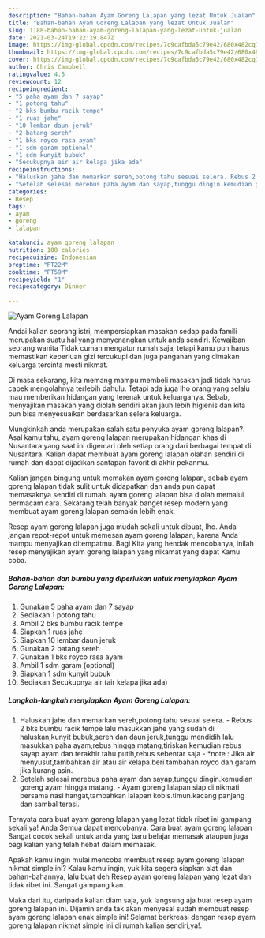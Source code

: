 ```yaml
---
description: "Bahan-bahan Ayam Goreng Lalapan yang lezat Untuk Jualan"
title: "Bahan-bahan Ayam Goreng Lalapan yang lezat Untuk Jualan"
slug: 1188-bahan-bahan-ayam-goreng-lalapan-yang-lezat-untuk-jualan
date: 2021-03-24T19:22:19.847Z
image: https://img-global.cpcdn.com/recipes/7c9cafbda5c79e42/680x482cq70/ayam-goreng-lalapan-foto-resep-utama.jpg
thumbnail: https://img-global.cpcdn.com/recipes/7c9cafbda5c79e42/680x482cq70/ayam-goreng-lalapan-foto-resep-utama.jpg
cover: https://img-global.cpcdn.com/recipes/7c9cafbda5c79e42/680x482cq70/ayam-goreng-lalapan-foto-resep-utama.jpg
author: Chris Campbell
ratingvalue: 4.5
reviewcount: 12
recipeingredient:
- "5 paha ayam dan 7 sayap"
- "1 potong tahu"
- "2 bks bumbu racik tempe"
- "1 ruas jahe"
- "10 lembar daun jeruk"
- "2 batang sereh"
- "1 bks royco rasa ayam"
- "1 sdm garam optional"
- "1 sdm kunyit bubuk"
- "Secukupnya air air kelapa jika ada"
recipeinstructions:
- "Haluskan jahe dan memarkan sereh,potong tahu sesuai selera. Rebus 2 bks bumbu racik tempe lalu masukkan jahe yang sudah di haluskan,kunyit bubuk,sereh dan daun jeruk,tunggu mendidih lalu masukkan paha ayam,rebus hingga matang,tiriskan.kemudian rebus sayap ayam dan terakhir tahu putih,rebus sebentar saja  *note : Jika air menyusut,tambahkan air atau air kelapa.beri tambahan royco dan garam jika kurang asin."
- "Setelah selesai merebus paha ayam dan sayap,tunggu dingin.kemudian goreng ayam hingga matang. Ayam goreng lalapan siap di nikmati bersama nasi hangat,tambahkan lalapan kobis.timun.kacang panjang dan sambal terasi."
categories:
- Resep
tags:
- ayam
- goreng
- lalapan

katakunci: ayam goreng lalapan 
nutrition: 108 calories
recipecuisine: Indonesian
preptime: "PT22M"
cooktime: "PT59M"
recipeyield: "1"
recipecategory: Dinner

---
```



![Ayam Goreng Lalapan](https://img-global.cpcdn.com/recipes/7c9cafbda5c79e42/680x482cq70/ayam-goreng-lalapan-foto-resep-utama.jpg)

Andai kalian seorang istri, mempersiapkan masakan sedap pada famili merupakan suatu hal yang menyenangkan untuk anda sendiri. Kewajiban seorang  wanita Tidak cuman mengatur rumah saja, tetapi kamu pun harus memastikan keperluan gizi tercukupi dan juga panganan yang dimakan keluarga tercinta mesti nikmat.

Di masa  sekarang, kita memang mampu membeli masakan jadi tidak harus capek mengolahnya terlebih dahulu. Tetapi ada juga lho orang yang selalu mau memberikan hidangan yang terenak untuk keluarganya. Sebab, menyajikan masakan yang diolah sendiri akan jauh lebih higienis dan kita pun bisa menyesuaikan berdasarkan selera keluarga. 



Mungkinkah anda merupakan salah satu penyuka ayam goreng lalapan?. Asal kamu tahu, ayam goreng lalapan merupakan hidangan khas di Nusantara yang saat ini digemari oleh setiap orang dari berbagai tempat di Nusantara. Kalian dapat membuat ayam goreng lalapan olahan sendiri di rumah dan dapat dijadikan santapan favorit di akhir pekanmu.

Kalian jangan bingung untuk memakan ayam goreng lalapan, sebab ayam goreng lalapan tidak sulit untuk didapatkan dan anda pun dapat memasaknya sendiri di rumah. ayam goreng lalapan bisa diolah memalui bermacam cara. Sekarang telah banyak banget resep modern yang membuat ayam goreng lalapan semakin lebih enak.

Resep ayam goreng lalapan juga mudah sekali untuk dibuat, lho. Anda jangan repot-repot untuk memesan ayam goreng lalapan, karena Anda mampu menyajikan ditempatmu. Bagi Kita yang hendak mencobanya, inilah resep menyajikan ayam goreng lalapan yang nikamat yang dapat Kamu coba.

<!--inarticleads1-->

##### Bahan-bahan dan bumbu yang diperlukan untuk menyiapkan Ayam Goreng Lalapan:

1. Gunakan 5 paha ayam dan 7 sayap
1. Sediakan 1 potong tahu
1. Ambil 2 bks bumbu racik tempe
1. Siapkan 1 ruas jahe
1. Siapkan 10 lembar daun jeruk
1. Gunakan 2 batang sereh
1. Gunakan 1 bks royco rasa ayam
1. Ambil 1 sdm garam (optional)
1. Siapkan 1 sdm kunyit bubuk
1. Sediakan Secukupnya air (air kelapa jika ada)




<!--inarticleads2-->

##### Langkah-langkah menyiapkan Ayam Goreng Lalapan:

1. Haluskan jahe dan memarkan sereh,potong tahu sesuai selera. - Rebus 2 bks bumbu racik tempe lalu masukkan jahe yang sudah di haluskan,kunyit bubuk,sereh dan daun jeruk,tunggu mendidih lalu masukkan paha ayam,rebus hingga matang,tiriskan.kemudian rebus sayap ayam dan terakhir tahu putih,rebus sebentar saja  - *note : Jika air menyusut,tambahkan air atau air kelapa.beri tambahan royco dan garam jika kurang asin.
1. Setelah selesai merebus paha ayam dan sayap,tunggu dingin.kemudian goreng ayam hingga matang. - Ayam goreng lalapan siap di nikmati bersama nasi hangat,tambahkan lalapan kobis.timun.kacang panjang dan sambal terasi.




Ternyata cara buat ayam goreng lalapan yang lezat tidak ribet ini gampang sekali ya! Anda Semua dapat mencobanya. Cara buat ayam goreng lalapan Sangat cocok sekali untuk anda yang baru belajar memasak ataupun juga bagi kalian yang telah hebat dalam memasak.

Apakah kamu ingin mulai mencoba membuat resep ayam goreng lalapan nikmat simple ini? Kalau kamu ingin, yuk kita segera siapkan alat dan bahan-bahannya, lalu buat deh Resep ayam goreng lalapan yang lezat dan tidak ribet ini. Sangat gampang kan. 

Maka dari itu, daripada kalian diam saja, yuk langsung aja buat resep ayam goreng lalapan ini. Dijamin anda tak akan menyesal sudah membuat resep ayam goreng lalapan enak simple ini! Selamat berkreasi dengan resep ayam goreng lalapan nikmat simple ini di rumah kalian sendiri,ya!.

